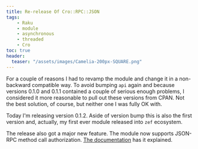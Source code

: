 ```yaml
---
title: Re-release Of Cro::RPC::JSON
tags:
    - Raku
    - module
    - asynchronous
    - threaded
    - Cro
toc: true
header:
  teaser: "/assets/images/Camelia-200px-SQUARE.png"
---
```

For a couple of reasons I had to revamp the module and change it in a
non-backward compatible way. To avoid bumping `api` again and because versions
0.1.0 and 0.1.1 contained a couple of serious enough problems, I considered it
more reasonable to pull out these versions from CPAN. Not the best solution, of
course, but neither one I was fully OK with.

Today I'm releasing version 0.1.2. Aside of version bump this is also the first
version and, actually, my first ever module released into `zef` ecosystem.

The release also got a major new feature. The module now supports JSON-RPC method
call authorization.  [The
documentation](https://github.com/vrurg/raku-Cro-RPC-JSON/tree/v0.1) has it
explained.
